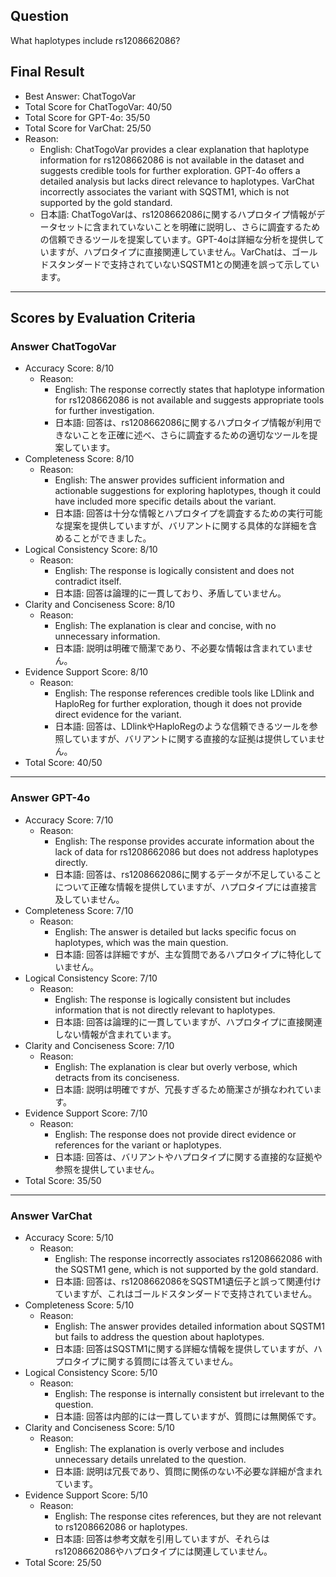 ## Question

What haplotypes include rs1208662086?

## Final Result

- Best Answer: ChatTogoVar
- Total Score for ChatTogoVar: 40/50
- Total Score for GPT-4o: 35/50
- Total Score for VarChat: 25/50
- Reason:
  - English: ChatTogoVar provides a clear explanation that haplotype information for rs1208662086 is not available in the dataset and suggests credible tools for further exploration. GPT-4o offers a detailed analysis but lacks direct relevance to haplotypes. VarChat incorrectly associates the variant with SQSTM1, which is not supported by the gold standard.
  - 日本語: ChatTogoVarは、rs1208662086に関するハプロタイプ情報がデータセットに含まれていないことを明確に説明し、さらに調査するための信頼できるツールを提案しています。GPT-4oは詳細な分析を提供していますが、ハプロタイプに直接関連していません。VarChatは、ゴールドスタンダードで支持されていないSQSTM1との関連を誤って示しています。

---

## Scores by Evaluation Criteria

### Answer ChatTogoVar
- Accuracy Score: 8/10
  - Reason: 
    - English: The response correctly states that haplotype information for rs1208662086 is not available and suggests appropriate tools for further investigation.
    - 日本語: 回答は、rs1208662086に関するハプロタイプ情報が利用できないことを正確に述べ、さらに調査するための適切なツールを提案しています。
- Completeness Score: 8/10
  - Reason: 
    - English: The answer provides sufficient information and actionable suggestions for exploring haplotypes, though it could have included more specific details about the variant.
    - 日本語: 回答は十分な情報とハプロタイプを調査するための実行可能な提案を提供していますが、バリアントに関する具体的な詳細を含めることができました。
- Logical Consistency Score: 8/10
  - Reason: 
    - English: The response is logically consistent and does not contradict itself.
    - 日本語: 回答は論理的に一貫しており、矛盾していません。
- Clarity and Conciseness Score: 8/10
  - Reason: 
    - English: The explanation is clear and concise, with no unnecessary information.
    - 日本語: 説明は明確で簡潔であり、不必要な情報は含まれていません。
- Evidence Support Score: 8/10
  - Reason: 
    - English: The response references credible tools like LDlink and HaploReg for further exploration, though it does not provide direct evidence for the variant.
    - 日本語: 回答は、LDlinkやHaploRegのような信頼できるツールを参照していますが、バリアントに関する直接的な証拠は提供していません。
- Total Score: 40/50

---

### Answer GPT-4o
- Accuracy Score: 7/10
  - Reason: 
    - English: The response provides accurate information about the lack of data for rs1208662086 but does not address haplotypes directly.
    - 日本語: 回答は、rs1208662086に関するデータが不足していることについて正確な情報を提供していますが、ハプロタイプには直接言及していません。
- Completeness Score: 7/10
  - Reason: 
    - English: The answer is detailed but lacks specific focus on haplotypes, which was the main question.
    - 日本語: 回答は詳細ですが、主な質問であるハプロタイプに特化していません。
- Logical Consistency Score: 7/10
  - Reason: 
    - English: The response is logically consistent but includes information that is not directly relevant to haplotypes.
    - 日本語: 回答は論理的に一貫していますが、ハプロタイプに直接関連しない情報が含まれています。
- Clarity and Conciseness Score: 7/10
  - Reason: 
    - English: The explanation is clear but overly verbose, which detracts from its conciseness.
    - 日本語: 説明は明確ですが、冗長すぎるため簡潔さが損なわれています。
- Evidence Support Score: 7/10
  - Reason: 
    - English: The response does not provide direct evidence or references for the variant or haplotypes.
    - 日本語: 回答は、バリアントやハプロタイプに関する直接的な証拠や参照を提供していません。
- Total Score: 35/50

---

### Answer VarChat
- Accuracy Score: 5/10
  - Reason: 
    - English: The response incorrectly associates rs1208662086 with the SQSTM1 gene, which is not supported by the gold standard.
    - 日本語: 回答は、rs1208662086をSQSTM1遺伝子と誤って関連付けていますが、これはゴールドスタンダードで支持されていません。
- Completeness Score: 5/10
  - Reason: 
    - English: The answer provides detailed information about SQSTM1 but fails to address the question about haplotypes.
    - 日本語: 回答はSQSTM1に関する詳細な情報を提供していますが、ハプロタイプに関する質問には答えていません。
- Logical Consistency Score: 5/10
  - Reason: 
    - English: The response is internally consistent but irrelevant to the question.
    - 日本語: 回答は内部的には一貫していますが、質問には無関係です。
- Clarity and Conciseness Score: 5/10
  - Reason: 
    - English: The explanation is overly verbose and includes unnecessary details unrelated to the question.
    - 日本語: 説明は冗長であり、質問に関係のない不必要な詳細が含まれています。
- Evidence Support Score: 5/10
  - Reason: 
    - English: The response cites references, but they are not relevant to rs1208662086 or haplotypes.
    - 日本語: 回答は参考文献を引用していますが、それらはrs1208662086やハプロタイプには関連していません。
- Total Score: 25/50